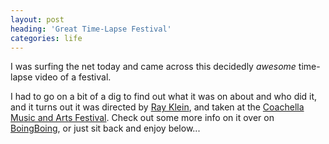 ```yaml
---
layout: post
heading: 'Great Time-Lapse Festival'
categories: life
---
```


I was surfing the net today and came across this decidedly *awesome* time-lapse video of a festival.

I had to go on a bit of a dig to find out what it was on about and who did it, and it turns out it was directed by [Ray Klein](http://www.rayklein.com/), and taken at the [Coachella Music and Arts Festival](http://www.coachella.com/). Check out some more info on it over on [BoingBoing](http://www.boingboing.net/2009/09/30/bb-video-coachella-t.html), or just sit back and enjoy below...
